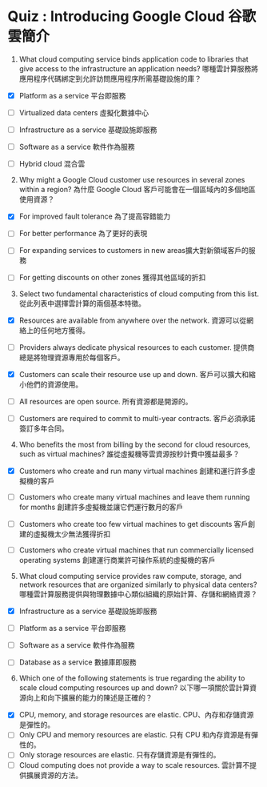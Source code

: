 # Quiz : Introducing Google Cloud 谷歌雲簡介


1. What cloud computing service binds application code to libraries that give access to the infrastructure an application needs? 哪種雲計算服務將應用程序代碼綁定到允許訪問應用程序所需基礎設施的庫？

- [X] Platform as a service 平台即服務
- [ ] Virtualized data centers 虛擬化數據中心
- [ ] Infrastructure as a service 基礎設施即服務
- [ ] Software as a service 軟件作為服務
- [ ] Hybrid cloud 混合雲


2. Why might a Google Cloud customer use resources in several zones within a region? 為什麼 Google Cloud 客戶可能會在一個區域內的多個地區使用資源？

- [X] For improved fault tolerance 為了提高容錯能力
- [ ] For better performance 為了更好的表現
- [ ] For expanding services to customers in new areas擴大對新領域客戶的服務
- [ ] For getting discounts on other zones 獲得其他區域的折扣


3. Select two fundamental characteristics of cloud computing from this list. 從此列表中選擇雲計算的兩個基本特徵。

- [X] Resources are available from anywhere over the network. 資源可以從網絡上的任何地方獲得。
- [ ] Providers always dedicate physical resources to each customer. 提供商總是將物理資源專用於每個客戶。
- [X] Customers can scale their resource use up and down. 客戶可以擴大和縮小他們的資源使用。
- [ ] All resources are open source. 所有資源都是開源的。
- [ ] Customers are required to commit to multi-year contracts. 客戶必須承諾簽訂多年合同。


4. Who benefits the most from billing by the second for cloud resources, such as virtual machines? 誰從虛擬機等雲資源按秒計費中獲益最多？

- [X] Customers who create and run many virtual machines 創建和運行許多虛擬機的客戶
- [ ] Customers who create many virtual machines and leave them running for months 創建許多虛擬機並讓它們運行數月的客戶
- [ ] Customers who create too few virtual machines to get discounts 客戶創建的虛擬機太少無法獲得折扣
- [ ] Customers who create virtual machines that run commercially licensed operating systems 創建運行商業許可操作系統的虛擬機的客戶


5. What cloud computing service provides raw compute, storage, and network resources that are organized similarly to physical data centers? 哪種雲計算服務提供與物理數據中心類似組織的原始計算、存儲和網絡資源？

- [X] Infrastructure as a service 基礎設施即服務
- [ ] Platform as a service 平台即服務
- [ ] Software as a service 軟件作為服務
- [ ] Database as a service 數據庫即服務


6. Which one of the following statements is true regarding the ability to scale cloud computing resources up and down? 以下哪一項關於雲計算資源向上和向下擴展的能力的陳述是正確的？

- [X] CPU, memory, and storage resources are elastic. CPU、內存和存儲資源是彈性的。
- [ ] Only CPU and memory resources are elastic. 只有 CPU 和內存資源是有彈性的。
- [ ] Only storage resources are elastic. 只有存儲資源是有彈性的。
- [ ] Cloud computing does not provide a way to scale resources. 雲計算不提供擴展資源的方法。
